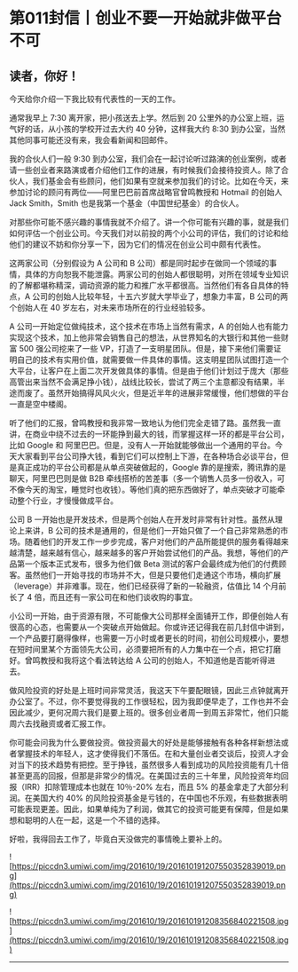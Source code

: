 # 第011封信丨创业不要一开始就非做平台不可

## 读者，你好！

今天给你介绍一下我比较有代表性的一天的工作。

通常我早上 7:30 离开家，把小孩送去上学。然后到 20 公里外的办公室上班，运气好的话，从小孩的学校开过去大约 40 分钟，这样我大约 8:30 到办公室，当然其他同事可能还没有来，我会看新闻和回邮件。

我的合伙人们一般 9:30 到办公室，我们会在一起讨论听过路演的创业案例，或者请一些创业者来路演或者介绍他们工作的进展，有时候我们会接待投资人。除了合伙人，我们基金会有些顾问，他们如果有空就来参加我们的讨论。比如在今天，来参加讨论的顾问有两位——阿里巴巴前首席战略官曾鸣教授和 Hotmail 的创始人 Jack Smith，Smith 也是我第一个基金（中国世纪基金）的合伙人。

对那些你可能不感兴趣的事情我就不介绍了。讲一个你可能有兴趣的事，就是我们如何评估一个创业公司。今天我们对以前投的两个小公司的评估，我们的讨论和给他们的建议不妨和你分享一下，因为它们的情况在创业公司中颇有代表性。

这两家公司（分别假设为 A 公司和 B 公司）都是同时起步在做同一个领域的事情，具体的方向恕我不能泄露。两家公司的创始人都很聪明，对所在领域专业知识的了解都堪称精深，调动资源的能力和推广水平都很高。当然他们有各自具体的特点，A 公司的创始人比较年轻，十五六岁就大学毕业了，想象力丰富，B 公司的两个创始人在 40 岁左右，对未来市场所在的行业经验较多。

A 公司一开始定位做纯技术，这个技术在市场上当然有需求，A 的创始人也有能力实现这个技术，加上他非常会销售自己的想法，从世界知名的大银行和其他一些财富 500 强公司挖来了一些 VP，打造了一支明星团队。但是，接下来他们需要证明自己的技术有实用价值，就需要做一件具体的事情。这支明星团队试图打造一个大平台，让客户在上面二次开发做具体的事情。但是由于他们计划过于庞大（那些高管出来当然不会满足挣小钱），战线比较长，尝试了两三个主意都没有结果，半途而废了。虽然开始搞得风风火火，但是近半年的进展非常缓慢，他们想做的平台一直是空中楼阁。

听了他们的汇报，曾鸣教授和我非常一致地认为他们完全走错了路。虽然我一直讲，在商业中绕不过去的一环能挣到最大的钱，而掌握这样一环的都是平台公司，比如 Google 和 阿里巴巴。但是，没有人一开始就能够做出一个通用的平台。今天大家看到平台公司挣大钱，看到它们可以控制上下游，在各种场合必谈平台，但是真正成功的平台公司都是从单点突破做起的，Google 靠的是搜索，腾讯靠的是聊天，阿里巴巴则是做 B2B 牵线搭桥的苦差事（多一个销售人员多一份收入，可不像今天的淘宝，睡觉时也收钱）。等他们真的把东西做好了，单点突破才可能牵动整个行业，才慢慢做成平台。

公司 B 一开始也是开发技术，但是两个创始人在开发时非常有针对性。虽然从理论上来讲，B 公司的技术是通用的，但是他们一开始只做了一个自己非常熟悉的市场。随着他们的开发工作一步步完成，客户对他们的产品所能提供的服务看得越来越清楚，越来越有信心，越来越多的客户开始尝试他们的产品。我想，等他们的产品第一个版本正式发布，很多为他们做 Beta 测试的客户会最终成为他们的付费顾客。虽然他们一开始寻找的市场并不大，但是只要他们走通这个市场，横向扩展（leverage）并非难事。现在，他们已经获得了新的一轮融资，估值比 14 个月前长了 4 倍，而且还有一家公司在和他们谈收购的事宜。

小公司一开始，由于资源有限，不可能像大公司那样全面铺开工作，即便创始人有很高的心态，也需要从一个突破点开始做起。你或许还记得我在前几封信中讲到，一个产品要打磨得像样，也需要一万小时或者更长的时间，初创公司规模小，要想在短时间里某个方面领先大公司，必须要把所有的人力集中在一个点，把它打磨好。曾鸣教授和我将这个看法转达给 A 公司的创始人，不知道他是否能听得进去。

做风险投资的好处是上班时间非常灵活，我这天下午要配眼镜，因此三点钟就离开办公室了。不过，你不要觉得我的工作很轻松，因为我即便早走了，工作也并不会因此减少，更何况周六我们是要上班的。很多创业者周一到周五非常忙，他们只能周六去找融资或者汇报工作。

你可能会问我为什么要做投资。做投资最大的好处是能够接触有各种各样新想法或者掌握技术的年轻人，这才使得我们不落伍。在和大量创业者交谈后，投资人才会对当下的技术趋势有把控。至于挣钱，虽然很多人看到成功的风险投资能有几十倍甚至更高的回报，但那是非常少的情况。在美国过去的三十年里，风险投资年均回报（IRR）扣除管理成本也就在 10％-20% 左右，而且 5% 的基金拿走了大部分利润。在美国大约 40% 的风险投资基金是亏钱的，在中国也不乐观，有些数据表明可能表现更差。因此，如果单纯为了利润，做其它的投资可能更有保障，但是如果想和聪明的人在一起，这是一个不错的选择。

好啦，我得回去工作了，毕竟白天没做完的事情晚上要补上的。

![https://piccdn3.umiwi.com/img/201610/19/201610191207550352839019.png](https://piccdn3.umiwi.com/img/201610/19/201610191207550352839019.png)

![https://piccdn3.umiwi.com/img/201610/19/201610191208356840221508.jpg](https://piccdn3.umiwi.com/img/201610/19/201610191208356840221508.jpg)

---
